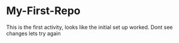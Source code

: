 # My-First-Repo
This is the first activity, looks like the initial set up worked. 
Dont see changes
lets try again
